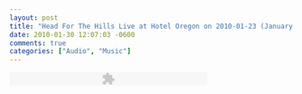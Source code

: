 ```yaml
---
layout: post
title: "Head For The Hills Live at Hotel Oregon on 2010-01-23 (January 23, 2010)"
date: 2010-01-30 12:07:03 -0600
comments: true
categories: ["Audio", "Music"]
---
```

<embed type="application/x-shockwave-flash" width="350" 	height="24" 	allowfullscreen="true" 	allowscriptaccess="always" 	src="http://www.archive.org/flow/flowplayer.commercial-3.0.5.swf" 	w3c="true" 	flashvars='config={"key":"#$b6eb72a0f2f1e29f3d4","playlist":[{"url":"http://www.archive.org/download/headforthehills2010-01-23.matrix.flac16/headforthehills2010-01-23matrix-set01track01_vbr.mp3","autoPlay":false},{"url":"http://www.archive.org/download/headforthehills2010-01-23.matrix.flac16/headforthehills2010-01-23matrix-set01track02_vbr.mp3","autoPlay":true},{"url":"http://www.archive.org/download/headforthehills2010-01-23.matrix.flac16/headforthehills2010-01-23matrix-set01track03_vbr.mp3","autoPlay":true},{"url":"http://www.archive.org/download/headforthehills2010-01-23.matrix.flac16/headforthehills2010-01-23matrix-set01track04_vbr.mp3","autoPlay":true},{"url":"http://www.archive.org/download/headforthehills2010-01-23.matrix.flac16/headforthehills2010-01-23matrix-set01track05_vbr.mp3","autoPlay":true},{"url":"http://www.archive.org/download/headforthehills2010-01-23.matrix.flac16/headforthehills2010-01-23matrix-set01track06_vbr.mp3","autoPlay":true},{"url":"http://www.archive.org/download/headforthehills2010-01-23.matrix.flac16/headforthehills2010-01-23matrix-set01track07_vbr.mp3","autoPlay":true},{"url":"http://www.archive.org/download/headforthehills2010-01-23.matrix.flac16/headforthehills2010-01-23matrix-set01track08_vbr.mp3","autoPlay":true},{"url":"http://www.archive.org/download/headforthehills2010-01-23.matrix.flac16/headforthehills2010-01-23matrix-set01track09_vbr.mp3","autoPlay":true},{"url":"http://www.archive.org/download/headforthehills2010-01-23.matrix.flac16/headforthehills2010-01-23matrix-set01track10_vbr.mp3","autoPlay":true},{"url":"http://www.archive.org/download/headforthehills2010-01-23.matrix.flac16/headforthehills2010-01-23matrix-set01track11_vbr.mp3","autoPlay":true},{"url":"http://www.archive.org/download/headforthehills2010-01-23.matrix.flac16/headforthehills2010-01-23matrix-set01track12_vbr.mp3","autoPlay":true},{"url":"http://www.archive.org/download/headforthehills2010-01-23.matrix.flac16/headforthehills2010-01-23matrix-set01track13_vbr.mp3","autoPlay":true},{"url":"http://www.archive.org/download/headforthehills2010-01-23.matrix.flac16/headforthehills2010-01-23matrix-set01track14_vbr.mp3","autoPlay":true},{"url":"http://www.archive.org/download/headforthehills2010-01-23.matrix.flac16/headforthehills2010-01-23matrix-set01track15_vbr.mp3","autoPlay":true},{"url":"http://www.archive.org/download/headforthehills2010-01-23.matrix.flac16/headforthehills2010-01-23matrix-set01track16_vbr.mp3","autoPlay":true},{"url":"http://www.archive.org/download/headforthehills2010-01-23.matrix.flac16/headforthehills2010-01-23matrix-set01track17_vbr.mp3","autoPlay":true},{"url":"http://www.archive.org/download/headforthehills2010-01-23.matrix.flac16/headforthehills2010-01-23matrix-set01track18_vbr.mp3","autoPlay":true},{"url":"http://www.archive.org/download/headforthehills2010-01-23.matrix.flac16/headforthehills2010-01-23matrix-set01track19_vbr.mp3","autoPlay":true},{"url":"http://www.archive.org/download/headforthehills2010-01-23.matrix.flac16/headforthehills2010-01-23matrix-set01track20_vbr.mp3","autoPlay":true},{"url":"http://www.archive.org/download/headforthehills2010-01-23.matrix.flac16/headforthehills2010-01-23matrix-set02track01_vbr.mp3","autoPlay":true},{"url":"http://www.archive.org/download/headforthehills2010-01-23.matrix.flac16/headforthehills2010-01-23matrix-set02track02_vbr.mp3","autoPlay":true},{"url":"http://www.archive.org/download/headforthehills2010-01-23.matrix.flac16/headforthehills2010-01-23matrix-set02track03_vbr.mp3","autoPlay":true},{"url":"http://www.archive.org/download/headforthehills2010-01-23.matrix.flac16/headforthehills2010-01-23matrix-set02track04_vbr.mp3","autoPlay":true},{"url":"http://www.archive.org/download/headforthehills2010-01-23.matrix.flac16/headforthehills2010-01-23matrix-set02track05_vbr.mp3","autoPlay":true},{"url":"http://www.archive.org/download/headforthehills2010-01-23.matrix.flac16/headforthehills2010-01-23matrix-set02track06_vbr.mp3","autoPlay":true},{"url":"http://www.archive.org/download/headforthehills2010-01-23.matrix.flac16/headforthehills2010-01-23matrix-set02track07_vbr.mp3","autoPlay":true},{"url":"http://www.archive.org/download/headforthehills2010-01-23.matrix.flac16/headforthehills2010-01-23matrix-set02track08_vbr.mp3","autoPlay":true},{"url":"http://www.archive.org/download/headforthehills2010-01-23.matrix.flac16/headforthehills2010-01-23matrix-set02track09_vbr.mp3","autoPlay":true},{"url":"http://www.archive.org/download/headforthehills2010-01-23.matrix.flac16/headforthehills2010-01-23matrix-set02track10_vbr.mp3","autoPlay":true},{"url":"http://www.archive.org/download/headforthehills2010-01-23.matrix.flac16/headforthehills2010-01-23matrix-set02track11_vbr.mp3","autoPlay":true},{"url":"http://www.archive.org/download/headforthehills2010-01-23.matrix.flac16/headforthehills2010-01-23matrix-set02track12_vbr.mp3","autoPlay":true},{"url":"http://www.archive.org/download/headforthehills2010-01-23.matrix.flac16/headforthehills2010-01-23matrix-set02track13_vbr.mp3","autoPlay":true},{"url":"http://www.archive.org/download/headforthehills2010-01-23.matrix.flac16/headforthehills2010-01-23matrix-set02track14_vbr.mp3","autoPlay":true},{"url":"http://www.archive.org/download/headforthehills2010-01-23.matrix.flac16/headforthehills2010-01-23matrix-set02track15_vbr.mp3","autoPlay":true},{"url":"http://www.archive.org/download/headforthehills2010-01-23.matrix.flac16/headforthehills2010-01-23matrix-set02track16_vbr.mp3","autoPlay":true},{"url":"http://www.archive.org/download/headforthehills2010-01-23.matrix.flac16/headforthehills2010-01-23matrix-set02track17_vbr.mp3","autoPlay":true}],"clip":{"autoPlay":true},"canvas":{"backgroundColor":"0x000000","backgroundGradient":"none"},"plugins":{"audio":{"url":"http://www.archive.org/flow/flowplayer.audio-3.0.3-dev.swf"},"controls":{"playlist":true,"fullscreen":false,"gloss":"high","backgroundColor":"0x000000","backgroundGradient":"medium","sliderColor":"0x777777","progressColor":"0x777777","timeColor":"0xeeeeee","durationColor":"0x01DAFF","buttonColor":"0x333333","buttonOverColor":"0x505050"}},"contextMenu":[{"Listen+to+headforthehills2010-01-23.matrix.flac16+at+archive.org":"function()"},"-","Flowplayer 3.0.5"]}'> </embed>

